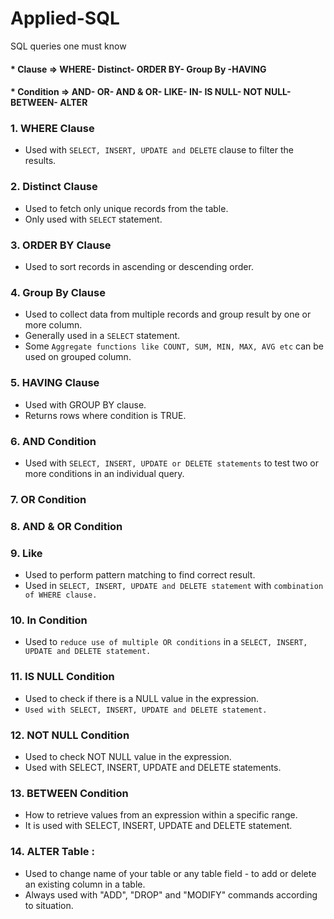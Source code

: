# Applied-SQL
SQL queries one must know
#### * Clause => WHERE- Distinct- ORDER BY- Group By -HAVING
#### * Condition => AND- OR- AND & OR- LIKE- IN- IS NULL- NOT NULL- BETWEEN- ALTER
####


### 1. WHERE Clause
* Used with `SELECT, INSERT, UPDATE and DELETE` clause to filter the results. 

### 2. Distinct Clause
* Used to fetch only unique records from the table. 
* Only used with `SELECT` statement.

### 3. ORDER BY Clause
* Used to sort records in ascending or descending order.

### 4. Group By Clause
* Used to collect data from multiple records and group result by one or more column. 
* Generally used in a `SELECT` statement. 
* Some `Aggregate functions like COUNT, SUM, MIN, MAX, AVG etc` can be used on grouped column.

### 5. HAVING Clause
* Used with GROUP BY clause. 
* Returns rows where condition is TRUE.

### 6. AND Condition
* Used with `SELECT, INSERT, UPDATE or DELETE statements` to test two or more conditions in an individual query.

### 7. OR Condition
### 8. AND & OR Condition
### 9. Like
* Used to perform pattern matching to find correct result. 
* Used in `SELECT, INSERT, UPDATE and DELETE statement` with `combination of WHERE clause.`

### 10. In Condition
* Used to `reduce use of multiple OR conditions` in a `SELECT, INSERT, UPDATE and DELETE statement.`

### 11. IS NULL Condition
* Used to check if there is a NULL value in the expression. 
* `Used with SELECT, INSERT, UPDATE and DELETE statement.`

### 12. NOT NULL Condition
* Used to check NOT NULL value in the expression.
* Used with SELECT, INSERT, UPDATE and DELETE statements.

### 13. BETWEEN Condition
* How to retrieve values from an expression within a specific range. 
* It is used with SELECT, INSERT, UPDATE and DELETE statement.

### 14. ALTER Table :
* Used to change name of your table or any table field - to add or delete an existing column in a table. 
* Always used with "ADD", "DROP" and "MODIFY" commands according to situation. 
